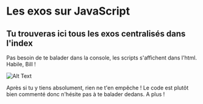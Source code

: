# Les exos sur JavaScript
## Tu trouveras ici tous les exos centralisés dans l'index
Pas besoin de te balader dans la console, les scripts s'affichent dans l'html.
Habile, Bill !

![Alt Text](https://media.giphy.com/media/EWywldAASV5m0/source.gif)

Après si tu y tiens absolument, rien ne t'en empêche !
Le code est plutôt bien commenté donc n'hésite pas à te balader dedans.
A plus !
